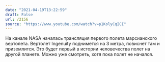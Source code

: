 ```yaml
---
date: "2021-04-19T13:22:59"
draft: False
url: /2156
source: "https://www.youtube.com/watch?v=p1KolyCqICI"
---
```


На канале NASA началась трансляция первого полета марсианского вертолета. Вертолет Ingenuity поднимется на 3 метра, повиснет там и приземлится. Это будет первый в истории человечества полет на другой планете. Можно уже смотреть, хотя пока полет не начался.
